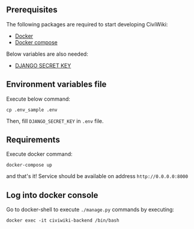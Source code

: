 ## Prerequisites
The following packages are required to start developing CiviWiki:

- [Docker](https://docs.docker.com/install/)
- [Docker compose](https://docs.docker.com/compose/install/)

Below variables are also needed:

- [DJANGO SECRET KEY](https://www.miniwebtool.com/django-secret-key-generator/)

## Environment variables file
Execute below command:

    cp .env_sample .env
 
Then, fill `DJANGO_SECRET_KEY` in `.env` file.


## Requirements
Execute docker command:

    docker-compose up


and that's it! Service should be available on address `http://0.0.0.0:8000`

## Log into docker console
Go to docker-shell to execute `./manage.py` commands by executing:

    docker exec -it civiwiki-backend /bin/bash

